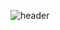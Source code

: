 ![header](https://capsule-render.vercel.app/api?type=rect&color=gradient&height=150&section=header&text=MIN2EO&fontSize=90)
